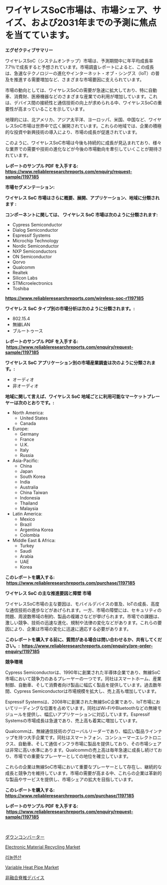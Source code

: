 <p><h1>ワイヤレスSoC市場は、市場シェア、サイズ、および2031年までの予測に焦点を当てています。</h1></p><p><strong>エグゼクティブサマリー</strong></p>
<p><p>ワイヤレスSoC（システムオンチップ）市場は、予測期間中に年平均成長率7.7％で成長すると予想されています。市場調査レポートによると、この成長は、急速なテクノロジーの進化やインターネット・オブ・シングス（IoT）の普及を推進する需要増加など、さまざまな市場要因に支えられています。</p><p>市場の動向としては、ワイヤレスSoCの需要が急速に拡大しており、特に自動車、消費財、医療機器などのさまざまな産業での利用が増加しています。これは、デバイス間の接続性と通信技術の向上が求められる中、ワイヤレスSoCの重要性が高まっていることを示しています。</p><p>地理的には、北アメリカ、アジア太平洋、ヨーロッパ、米国、中国など、ワイヤレスSoC市場は世界中で広く展開されています。これらの地域では、企業の積極的な投資や新興技術の導入により、市場の成長が促進されています。</p><p>このように、ワイヤレスSoC市場は今後も持続的に成長が見込まれており、様々な業界での需要や技術の進化などが今後の市場動向を牽引していくことが期待されています。</p></p>
<p><strong>レポートのサンプル PDF を入手する: <a href="https://www.reliableresearchreports.com/enquiry/request-sample/1197185">https://www.reliableresearchreports.com/enquiry/request-sample/1197185</a></strong></p>
<p><strong>市場セグメンテーション:</strong></p>
<p><strong> ワイヤレス SoC 市場はさらに概要、展開、アプリケーション、地域に分類されます :</strong></p>
<p><strong>コンポーネントに関しては、 ワイヤレス SoC 市場は次のように分類されます: &nbsp;</strong></p>
<p><ul><li>Cypress Semiconductor</li><li>Dialog Semiconductor</li><li>Espressif Systems</li><li>Microchip Technology</li><li>Nordic Semiconductor</li><li>NXP Semiconductors</li><li>ON Semiconductor</li><li>Qorvo</li><li>Qualcomm</li><li>Realtek</li><li>Silicon Labs</li><li>STMicroelectronics</li><li>Toshiba</li></ul></p>
<p><strong><a href="https://www.reliableresearchreports.com/wireless-soc-r1197185">https://www.reliableresearchreports.com/wireless-soc-r1197185</a></strong></p>
<p><strong> ワイヤレス SoC タイプ別の市場分析は次のように分類されます。:</strong></p>
<p><ul><li>802.15.4</li><li>無線LAN</li><li>ブルートゥース</li></ul></p>
<p><strong>レポートのサンプル PDF を入手する: &nbsp;<a href="https://www.reliableresearchreports.com/enquiry/request-sample/1197185">https://www.reliableresearchreports.com/enquiry/request-sample/1197185</a></strong></p>
<p><strong> ワイヤレス SoC アプリケーション別の市場産業調査は次のように分類されます。:</strong></p>
<p><ul><li>オーディオ</li><li>非オーディオ</li></ul></p>
<p><strong>地域に関して言えば、ワイヤレス SoC 地域ごとに利用可能なマーケットプレーヤーは次のとおりです。:</strong></p>
<p><ul>
    <li>
        North America:
        <ul>
            <li>United States</li>
            <li>Canada</li>
        </ul>
    </li>
    <li>
        Europe:
        <ul>
            <li>Germany</li>
            <li>France</li>
            <li>U.K.</li>
            <li>Italy</li>
            <li>Russia</li>
        </ul>
    </li>
    <li>
        Asia-Pacific:
        <ul>
            <li>China</li>
            <li>Japan</li>
            <li>South Korea</li>
            <li>India</li>
            <li>Australia</li>
            <li>China Taiwan</li>
            <li>Indonesia</li>
            <li>Thailand</li>
            <li>Malaysia</li>
        </ul>
    </li>
    <li>
        Latin America:
        <ul>
            <li>Mexico</li>
            <li>Brazil</li>
            <li>Argentina Korea</li>
            <li>Colombia</li>
        </ul>
    </li>
    <li>
        Middle East & Africa:
        <ul>
            <li>Turkey</li>
            <li>Saudi</li>
            <li>Arabia</li>
            <li>UAE</li>
            <li>Korea</li>
        </ul>
    </li>
    </ul></p>
<p><strong>このレポートを購入する: &nbsp;<a href="https://www.reliableresearchreports.com/purchase/1197185">https://www.reliableresearchreports.com/purchase/1197185</a></strong></p>
<p><strong>ワイヤレス SoC の主な推進要因と障壁 市場</strong></p>
<p><p>ワイヤレスSoC市場の主な要因は、モバイルデバイスの普及、IoTの成長、高度な通信技術の進歩などがあげられます。一方、市場の障壁には、セキュリティの問題、周波数帯域の制約、製品の複雑さなどが挙げられます。市場での課題は、激しい競争、技術の迅速な進化、規制や法律の変化などがあります。これらの要因により、企業は市場の変化に迅速に適応する必要があります。</p></p>
<p><strong>このレポートを購入する前に、質問がある場合は問い合わせるか、共有してください。:&nbsp; <a href="https://www.reliableresearchreports.com/enquiry/pre-order-enquiry/1197185">https://www.reliableresearchreports.com/enquiry/pre-order-enquiry/1197185</a></strong></p>
<p><strong>競争環境</strong></p>
<p><p>Cypress Semiconductorは、1990年に創業された半導体企業であり、無線SoC市場において競争力のあるプレーヤーの一つです。同社はスマートホーム、産業制御、自動車、そして消費者向け製品に幅広く製品を提供しています。過去数年間、Cypress Semiconductorは市場規模を拡大し、売上高も増加しています。</p><p>Espressif Systemsは、2008年に創業された無線SoC企業であり、IoT市場においてリーディングな位置を占めています。同社はWi-FiやBluetoothなどの無線モジュールを提供し、幅広いアプリケーションに対応しています。Espressif Systemsの市場成長は急速であり、売上高も着実に増加しています。</p><p>Qualcommは、無線通信技術のグローバルリーダーであり、幅広い製品ラインナップを持つ大手企業です。同社はスマートフォン、コンシューマーエレクトロニクス、自動車、そして通信インフラ市場に製品を提供しており、その市場シェアは非常に高い水準にあります。Qualcommの売上高は毎年急速に成長し続けており、市場での重要なプレーヤーとしての地位を確立しています。</p><p>これらの企業は無線SoC市場において重要なプレーヤーとして存在し、継続的な成長と競争力を維持しています。市場の需要が高まる中、これらの企業は革新的な製品やサービスを提供し、市場シェアの拡大を目指しています。</p></p>
<p><strong>このレポートを購入する: &nbsp; <a href="https://www.reliableresearchreports.com/purchase/1197185">https://www.reliableresearchreports.com/purchase/1197185</a></strong></p>
<p><strong>レポートのサンプル PDF を入手する: &nbsp;<a href="https://www.reliableresearchreports.com/enquiry/request-sample/1197185">https://www.reliableresearchreports.com/enquiry/request-sample/1197185</a></strong><strong></strong></p>
<p>&nbsp;</p>
<p><p><a href="https://github.com/Calvi3ynJerde867/Market-Research-Report-List-1/blob/main/137881334574.md">ダウンコンバーター</a></p><p><a href="https://www.linkedin.com/pulse/electronic-material-recycling-market-offers-provide-insightful-luidf?trackingId=ilCVik5YxUChBG%2FxXr8SgA%3D%3D">Electronic Material Recycling Market</a></p><p><a href="https://github.com/RichardLueilwitz787/Market-Research-Report-List-1/blob/main/281675220883.md">리놀렌산</a></p><p><a href="https://www.linkedin.com/pulse/variable-heat-pipe-market-size-trends-growth-outlook-forecasted-dbovf?trackingId=7e84z%2FKF6f%2BBFmwLDUGmGQ%3D%3D">Variable Heat Pipe Market</a></p><p><a href="https://github.com/JacksonWiza1924/Market-Research-Report-List-1/blob/main/643221034579.md">非融合脊椎デバイス</a></p></p>